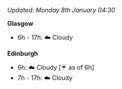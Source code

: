 *Updated: Monday 8th January 04:30*

**Glasgow**

* 6h - 17h: :cloud: Cloudy

**Edinburgh**

* 6h: :cloud: Cloudy [:umbrella: as of 6h]
* 7h - 17h: :cloud: Cloudy
